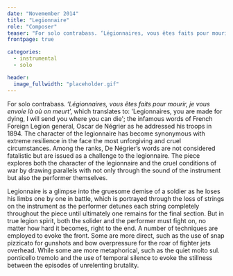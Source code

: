 ```yaml
---
date: "Novemember 2014"
title: "Legionnaire"
role: "Composer"
teaser: "For solo contrabass. ‘Légionnaires, vous êtes faits pour mourir, je vous envoie là où on meurt’, which translates to: 'Legionnaires, you are made for dying, I will send you where you can die'; the infamous words of French Foreign Legion general, Oscar de Négrier as he addressed his troops in 1894. The character of the legionnaire has become synonymous with extreme resilience in the face the most unforgiving and cruel circumstances. Among the ranks, De Négrier’s words are not considered fatalistic but are issued as a challenge to the legionnaire. The piece explores both the character of the legionnaire and the cruel conditions of war by drawing parallels with not only through the sound of the instrument but also the performer themselves."
frontpage: true

categories:
  - instrumental
  - solo

header:
  image_fullwidth: "placeholder.gif"
---
```

For solo contrabass. ‘*Légionnaires, vous êtes faits pour mourir, je vous envoie là où on meurt*’, which translates to: 'Legionnaires, you are made for dying, I will send you where you can die'; the infamous words of French Foreign Legion general, Oscar de Négrier as he addressed his troops in 1894. The character of the legionnaire has become synonymous with extreme resilience in the face the most unforgiving and cruel circumstances. Among the ranks, De Négrier’s words are not considered fatalistic but are issued as a challenge to the legionnaire. The piece explores both the character of the legionnaire and the cruel conditions of war by drawing parallels with not only through the sound of the instrument but also the performer themselves.

Legionnaire is a glimpse into the gruesome demise of a soldier as he loses his limbs one by one in battle, which is portrayed through the loss of strings on the instrument as the performer detunes each string completely throughout the piece until ultimately one remains for the final section. But in true legion spirit, both the solider and the performer must fight on, no matter how hard it becomes, right to the end. A number of techniques are employed to evoke the front. Some are more direct, such as the use of snap pizzicato for gunshots and bow overpressure for the roar of fighter jets overhead. While some are more metaphorical, such as the quiet molto sul. ponticello tremolo and the use of temporal silence to evoke the stillness between the episodes of unrelenting brutality.
